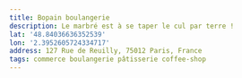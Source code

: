 ```yaml
---
title: Bopain boulangerie
description: Le marbré est à se taper le cul par terre !
lat: '48.84036636352539'
lon: '2.3952605724334717'
address: 127 Rue de Reuilly, 75012 Paris, France
tags: commerce boulangerie pâtisserie coffee-shop
---
```

